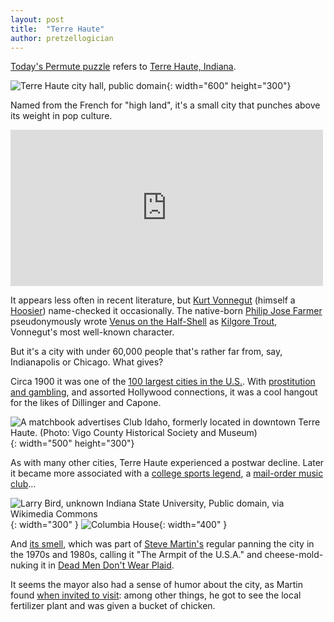 ```yaml
---
layout: post
title:  "Terre Haute"
author: pretzellogician
---
```


[Today's Permute puzzle]({{site.url}}/permuse/terre-haute/index.html) refers to [Terre Haute, Indiana](https://en.wikipedia.org/wiki/Terre_Haute,_Indiana).

![Terre Haute city hall, public domain](https://upload.wikimedia.org/wikipedia/commons/e/ec/Terre_Haute%2C_Indiana_city_hall.jpg "Terre Haute city hall, public domain"){: width="600" height="300"}

Named from the French for "high land", it's a small city that punches above its weight in pop culture.
<iframe width="500" height="250" src="https://www.youtube.com/embed/fXDuL_6enK8" title="YouTube video player" frameborder="0" allow="accelerometer; autoplay; clipboard-write; encrypted-media; gyroscope; picture-in-picture; web-share" allowfullscreen></iframe>

It appears less often in recent literature, but [Kurt Vonnegut](https://en.wikipedia.org/wiki/Kurt_Vonnegut) (himself a [Hoosier](https://en.wikipedia.org/wiki/Hoosier)) name-checked it occasionally. The native-born [Philip Jose Farmer](https://en.wikipedia.org/wiki/Philip_Jos%C3%A9_Farmer) pseudonymously wrote [Venus on the Half-Shell](https://en.wikipedia.org/wiki/Venus_on_the_Half-Shell) as [Kilgore Trout](https://en.wikipedia.org/wiki/Kilgore_Trout), Vonnegut's most well-known character.

But it's a city with under 60,000 people that's rather far from, say, Indianapolis or Chicago. What gives?

Circa 1900 it was one of the [100 largest cities in the U.S.](https://www.biggestuscities.com/city/terre-haute-indiana). With [prostitution and gambling](https://indianapublicmedia.org/theinbox/wicked-terre-haute.php), and assorted Hollywood connections, it was a cool hangout for the likes of Dillinger and Capone.

![A matchbook advertises Club Idaho, formerly located in downtown Terre Haute. (Photo: Vigo County Historical Society and Museum)](https://indianapublicmedia.org/images/inbox-images/th-clubmatchbook-fixed.jpg "A matchbook advertises Club Idaho, formerly located in downtown Terre Haute. (Photo: Vigo County Historical Society and Museum)"){: width="500" height="300"}

As with many other cities, Terre Haute experienced a postwar decline. Later it became more associated with a [college sports legend](https://en.wikipedia.org/wiki/Larry_Bird), a [mail-order music club](https://en.wikipedia.org/wiki/Columbia_House)...

![Larry Bird, unknown Indiana State University, Public domain, via Wikimedia Commons](https://upload.wikimedia.org/wikipedia/commons/4/4b/Larry_Bird_ISU.jpg "Larry Bird, unknown Indiana State University, Public domain, via Wikimedia Commons"){: width="300" } 
![Columbia House]({{site.url}}/assets/img/terre-haute/columbia_house.jpg "Columbia House"){: width="400" }

And [its smell](https://www.chicagotribune.com/suburbs/post-tribune/opinion/ct-ptb-rutter-stink-of-jobs-st-0513-20150512-story.html), which was part of [Steve Martin's](https://en.wikipedia.org/wiki/Steve_Martin) regular panning the city in the 1970s and 1980s, calling it "The Armpit of the U.S.A." and cheese-mold-nuking it in [Dead Men Don't Wear Plaid](https://en.wikipedia.org/wiki/Dead_Men_Don%27t_Wear_Plaid).

It seems the mayor also had a sense of humor about the city, as Martin found [when invited to visit](https://news.google.com/newspapers?nid=932&dat=19791207&id=GbxaAAAAIBAJ&sjid=jVIDAAAAIBAJ&pg=2367,481442): among other things, he got to see the local fertilizer plant and was given a bucket of chicken.
